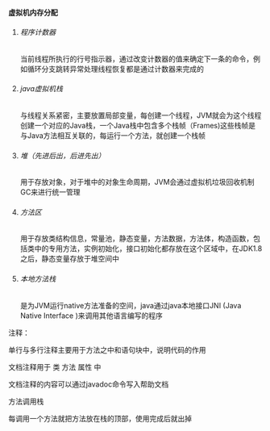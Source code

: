 #### 虚拟机内存分配



1. ###### 程序计数器

   当前线程所执行的行号指示器，通过改变计数器的值来确定下一条的命令，例如循环分支跳转异常处理线程恢复都是通过计数器来完成的

   

2. ###### java虚拟机栈

   与线程关系紧密，主要放置局部变量，每创建一个线程，JVM就会为这个线程创建一个对应的Java栈，一个Java栈中包含多个栈帧（Frames)这些栈帧是与Java方法相互关联的，每运行一个方法，就创建一个栈帧

   

3. ###### 堆（先进后出，后进先出）

   用于存放对象，对于堆中的对象生命周期，JVM会通过虚拟机垃圾回收机制GC来进行统一管理

   

4. ###### 方法区

   用于存放类结构信息，常量池，静态变量，方法数据，方法体，构造函数，包括类中的专用方法，实例初始化，接口初始化都存放在这个区域中，在JDK1.8之后，静态变量存放于堆空间中

   

5. ###### 本地方法栈

   是为JVM运行native方法准备的空间，java通过java本地接口JNI (Java Native Interface )来调用其他语言编写的程序



注释：

单行与多行注释主要用于方法之中和语句块中，说明代码的作用

文档注释用于 类 方法 属性 中

文档注释的内容可以通过javadoc命令写入帮助文档



方法调用栈

每调用一个方法就把方法放在栈的顶部，使用完成后就出掉